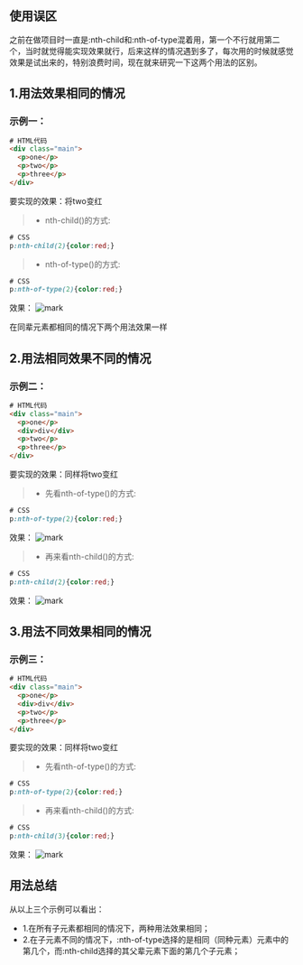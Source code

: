 ## 使用误区

之前在做项目时一直是:nth-child和:nth-of-type混着用，第一个不行就用第二个，当时就觉得能实现效果就行，后来这样的情况遇到多了，每次用的时候就感觉效果是试出来的，特别浪费时间，现在就来研究一下这两个用法的区别。


## 1.用法效果相同的情况

### 示例一：

```HTML
# HTML代码
<div class="main">
  <p>one</p>
  <p>two</p>
  <p>three</p>
</div>

```

<!-- more -->

要实现的效果：将two变红

>* nth-child()的方式:

```CSS
# CSS
p:nth-child(2){color:red;}

```

>* nth-of-type()的方式:

```CSS
# CSS
p:nth-of-type(2){color:red;}

```

效果：
![mark](https://www.cwsoy.com/images/essay/170610/hl1lJccBCj.png?imageslim)

在同辈元素都相同的情况下两个用法效果一样

## 2.用法相同效果不同的情况

### 示例二：

```HTML
# HTML代码
<div class="main">
  <p>one</p>
  <div>div</div>
  <p>two</p>
  <p>three</p>
</div>

```
要实现的效果：同样将two变红

>* 先看nth-of-type()的方式:

```CSS
# CSS
p:nth-of-type(2){color:red;}

```
效果：
![mark](https://www.cwsoy.com/images/essay/170610/5kG378GEBE.png?imageslim)

>* 再来看nth-child()的方式:

```CSS
# CSS
p:nth-child(2){color:red;}

```
效果：
![mark](https://www.cwsoy.com/images/essay/170610/h346LeKK59.png?imageslim)

## 3.用法不同效果相同的情况

### 示例三：

```HTML
# HTML代码
<div class="main">
  <p>one</p>
  <div>div</div>
  <p>two</p>
  <p>three</p>
</div>

```
要实现的效果：同样将two变红

>* 先看nth-of-type()的方式:

```CSS
# CSS
p:nth-of-type(2){color:red;}

```

>* 再来看nth-child()的方式:

```CSS
# CSS
p:nth-child(3){color:red;}

```

效果：
![mark](https://www.cwsoy.com/images/essay/170610/5kG378GEBE.png?imageslim)


## 用法总结
从以上三个示例可以看出：
- 1.在所有子元素都相同的情况下，两种用法效果相同；
- 2.在子元素不同的情况下，:nth-of-type选择的是相同（同种元素）元素中的第几个，而:nth-child选择的其父辈元素下面的第几个子元素；